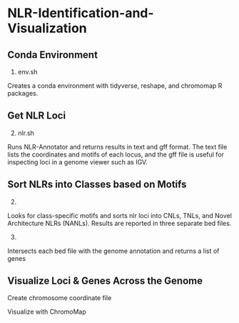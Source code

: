 # NLR-Identification-and-Visualization

## Conda Environment

1. env.sh

Creates a conda environment with tidyverse, reshape, and chromomap R packages.

## Get NLR Loci

2. nlr.sh

Runs NLR-Annotator and returns results in text and gff format. The text file lists the coordinates and motifs of each locus, and the gff file is useful for inspecting loci in a genome viewer such as IGV.

## Sort NLRs into Classes based on Motifs

2. 

Looks for class-specific motifs and sorts nlr loci into CNLs, TNLs, and Novel Architecture NLRs (NANLs). Results are reported in three separate bed files.

3. 

Intersects each bed file with the genome annotation and returns a list of genes

## Visualize Loci & Genes Across the Genome


Create chromosome coordinate file

Visualize with ChromoMap
